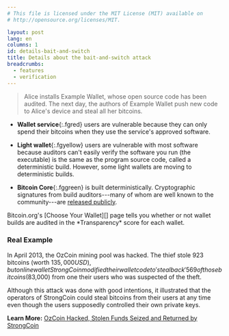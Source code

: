 ```yaml
---
# This file is licensed under the MIT License (MIT) available on
# http://opensource.org/licenses/MIT.

layout: post
lang: en
columns: 1
id: details-bait-and-switch
title: Details about the bait-and-switch attack
breadcrumbs:
  - features
  - verification
---
```

> Alice installs Example Wallet, whose open source code has been
> audited.  The next day, the authors of Example Wallet push new code to
> Alice's device and steal all her bitcoins.

- **Wallet service**{:.fgred} users are vulnerable because they can only
  spend their bitcoins when they use the service's approved software.

- **Light wallet**{:.fgyellow} users are vulnerable with most software
  because auditors can't easily verify the software you run (the
  executable) is the same as the program source code, called a
  deterministic build. However, some light wallets are moving to
  deterministic builds.

- **Bitcoin Core**{:.fggreen} is built deterministically.  Cryptographic
  signatures from build auditors---many of whom are well known to the
  community---are [released publicly][gitian sigs].

<div class="callout" markdown="block">
Bitcoin.org's [Choose Your Wallet][] page tells you whether or not
wallet builds are audited in the *Transparency* score for each wallet.
</div>

### Real Example

In April 2013, the OzCoin mining pool was hacked. The thief stole 923
bitcoins (worth $135,000 USD), but online wallet StrongCoin modified
their wallet code to 'steal back' 569 of those bitcoins ($83,000)
from one their users who was suspected of the theft.

Although this attack was done with good intentions, it illustrated
that the operators of StrongCoin could steal bitcoins from their users
at any time even though the users supposedly controlled their own
private keys.

**Learn More:** [OzCoin Hacked, Stolen Funds Seized and Returned by StrongCoin](https://bitcoinmagazine.com/4273/ozcoin-hacked-stolen-funds-seized-and-returned-by-strongcoin/)

[gitian sigs]: https://github.com/bitcoin-core/gitian.sigs
[choose your wallet]: https://bitcoin.org/en/choose-your-wallet
